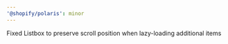 ```yaml
---
'@shopify/polaris': minor
---
```


Fixed Listbox to preserve scroll position when lazy-loading additional items
